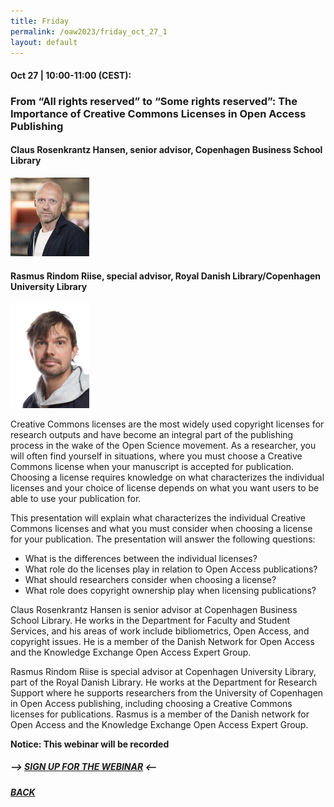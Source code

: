 ```yaml
---
title: Friday
permalink: /oaw2023/friday_oct_27_1
layout: default
---
```


#### Oct 27 | 10:00-11:00 (CEST):

### From “All rights reserved” to “Some rights reserved”: The Importance of Creative Commons Licenses in Open Access Publishing

#### Claus Rosenkrantz Hansen, senior advisor, Copenhagen Business School Library

<img src="/images/crhlib_bos5105.jpg" alt="Claus Rosenkrantz Hansen" style="height: 25%; width:25%;"/>

#### Rasmus Rindom Riise, special advisor, Royal Danish Library/Copenhagen University Library

<img src="/images/rarr.jpg" alt="Rasmus Rindom Riise" style="height: 25%; width:25%;"/>

<p>Creative Commons licenses are the most widely used copyright licenses for research outputs and have become an integral part of the publishing process in the wake of the Open Science movement. As a researcher, you will often find yourself in situations, where you must choose a Creative Commons license when your manuscript is accepted for publication. Choosing a license requires knowledge on what characterizes the individual licenses and your choice of license depends on what you want users to be able to use your publication for.</p>

<p>This presentation will explain what characterizes the individual Creative Commons licenses and what you must consider when choosing a license for your publication. The presentation will answer the following questions:</p>

* What is the differences between the individual licenses?
* What role do the licenses play in relation to Open Access publications?
* What should researchers consider when choosing a license?
* What role does copyright ownership play when licensing publications?

<p>Claus Rosenkrantz Hansen is senior advisor at Copenhagen Business School Library. He works in the Department for Faculty and Student Services, and his areas of work include bibliometrics, Open Access, and copyright issues. He is a member of the Danish Network for Open Access and the Knowledge Exchange Open Access Expert Group.</p>

<p>Rasmus Rindom Riise is special advisor at Copenhagen University Library, part of the Royal Danish Library. He works at the Department for Research Support where he supports researchers from the University of Copenhagen in Open Access publishing, including choosing a Creative Commons licenses for publications. Rasmus is a member of the Danish network for Open Access and the Knowledge Exchange Open Access Expert Group.</p>

**Notice: This webinar will be recorded**

##### --> [SIGN UP FOR THE WEBINAR](https://docs.google.com/forms/d/e/1FAIpQLScXQJh085_mJc9XiLLVF8auFs9wI8c0lyLHpD7IIw_UoqgC4w/viewform?usp=sf_link) <--

##### [BACK](https://openaccess.dk/oaw2023#programme-of-the-danish-open-access-week-2023)

